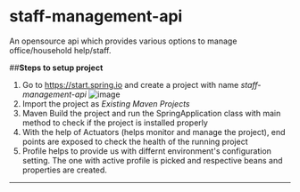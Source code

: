 # __staff-management-api__
An opensource api which provides various options to manage office/household help/staff.

##__Steps to setup project__

1. Go to https://start.spring.io and create a project with name _staff-management-api_
![image](https://user-images.githubusercontent.com/25826850/82056858-283abc00-96e0-11ea-9202-7d8d1d6d3294.png)
2. Import the project as _Existing Maven Projects_
3. Maven Build the project and run the SpringApplication class with main method to check if the project is installed properly
4. With the help of Actuators (helps monitor and manage the project), end points are exposed to check the health of the running project
5. Profile helps to provide us with differnt environment's configuration setting. The one with active profile is picked and respective beans and properties are created.

---
